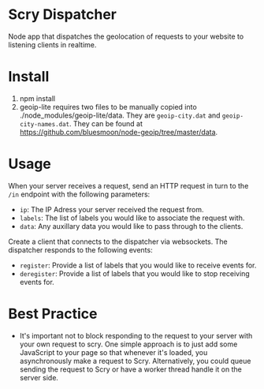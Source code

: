 Scry Dispatcher
===============

Node app that dispatches the geolocation of requests to your website to listening clients in realtime.

Install
=======

1. npm install
2. geoip-lite requires two files to be manually copied into ./node_modules/geoip-lite/data. They are ```geoip-city.dat``` and ```geoip-city-names.dat```. They can be found at https://github.com/bluesmoon/node-geoip/tree/master/data.

Usage
=====
When your server receives a request, send an HTTP request in turn to the ```/in``` endpoint with the following parameters:
- ```ip```: The IP Adress your server received the request from.
- ```labels```: The list of labels you would like to associate the request with.
- ```data```: Any auxillary data you would like to pass through to the clients.
 
Create a client that connects to the dispatcher via websockets. The dispatcher responds to the following events:
- ```register```: Provide a list of labels that you would like to receive events for.
- ```deregister```: Provide a list of labels that you would like to stop receiving events for.

Best Practice
=============
- It's important not to block responding to the request to your server with your own request to scry. One simple approach is to just add some JavaScript to your page so that whenever it's loaded, you asynchronously make a request to Scry. Alternatively, you could queue sending the request to Scry or have a worker thread handle it on the server side.
